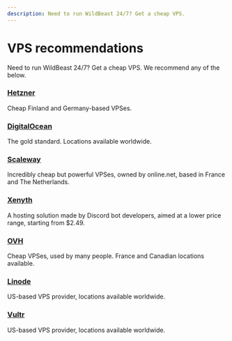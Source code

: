 ```yaml
---
description: Need to run WildBeast 24/7? Get a cheap VPS.
---
```


# VPS recommendations

Need to run WildBeast 24/7? Get a cheap VPS. We recommend any of the below.

### [Hetzner](https://hetzner.cloud/?ref=TrwA0pf5HM06)

Cheap Finland and Germany-based VPSes.

### [DigitalOcean](https://m.do.co/c/3ead1675d3af)

The gold standard. Locations available worldwide.

### [Scaleway](https://scaleway.com)

Incredibly cheap but powerful VPSes, owned by online.net, based in France and The Netherlands.

### [Xenyth](https://xenyth.net)

A hosting solution made by Discord bot developers, aimed at a lower price range, starting from $2.49.

### [OVH](https://ovh.com)

Cheap VPSes, used by many people. France and Canadian locations available.

### [Linode](https://linode.com)

US-based VPS provider, locations available worldwide.

### [Vultr](https://www.vultr.com/?ref=8379976)

US-based VPS provider, locations available worldwide.





